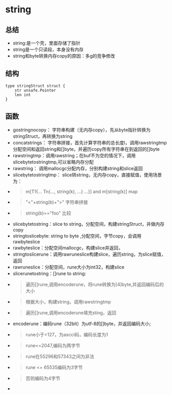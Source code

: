 # string

## 总结
- string:是一个壳，里面存储了指针
- string是一个只读段，本身没有内存
- string和byte转换内存copy的原因：多g的竞争修改
## 结构
```
type stringStruct struct {
	str unsafe.Pointer
	len int
}
```
## 函数
- gostringnocopy： 字符串构建（无内存copy），先从byte指针转换为stringStruct，再转换为string
- concatstrings： 字符串拼接，首先计算字符串的总长度l，调用rawstringtmp 分配空间和返回string和[]byte，并遍历copy所有字符串在到返回的[]byte
- rawstringtmp：调用rawstring；在buf不为空的情况下，调用slicebytetostringtmp,可以省略内存分配
- rawstring： 调用mallocgc分配内存，分别构建string和slice返回
- slicebytetostringtmp： slice转string，无内存copy，直接赋值，使用场景为：
- >  m[T1{... Tn{..., string(k), ...} ...}] and m[string(k)] map
- >  "<"+string(b)+">" 字符串拼接
- >  string(b)=="foo" 比较
- slicebytetostring：slice to string，分配空间，构建stringStruct，并做内存copy
- stringtoslicebyte: string to byte ,分配空间，字节copy，会调用rawbyteslice
- rawbyteslice：分配空间mallocgc，构建slice并返回，
- stringtoslicerune：调用rawruneslice构建slice，遍历string，为slice赋值，返回
- rawruneslice：分配空间，rune大小为int32，构建slice
- slicerunetostring：[]rune to string:
- > 遍历[]rune,调用encoderune，将rune转换为[4]byte,并返回编码后的大小
- > 根据大小，构建string，调用rawstringtmp
- > 遍历[]rune,调用encoderune填充sting，返回
- encoderune：编码rune（32bit）为utf-8的[]byte，并返回编码大小;
- > rune小于=127，为ascci码，编码长度为1
- > rune<=2047,编码为两字节
- > rune在55296和57343之间为非法
- > rune <= 65535编码为3字节
- > 否则编码为4字节
- 
